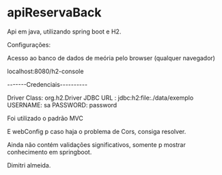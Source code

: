# apiReservaBack

Api em java, utilizando spring boot e H2.

Configurações:

Acesso ao banco de dados de meória pelo browser (qualquer navegador)

localhost:8080/h2-console

-------Credenciais----------

Driver Class: org.h2.Driver
JDBC URL : jdbc:h2:file:./data/exemplo
USERNAME: sa
PASSWORD: password


Foi utilizado o padrão MVC

E webConfig p caso haja o problema de Cors, consiga resolver.

Ainda não contém validações significativos, somente p mostrar conhecimento em springboot.


Dimitri almeida.
